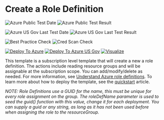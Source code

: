 # Create a Role Definition

![Azure Public Test Date](https://azurequickstartsservice.blob.core.windows.net/badges/subscription-deployments/create-role-def/PublicLastTestDate.svg)
![Azure Public Test Result](https://azurequickstartsservice.blob.core.windows.net/badges/subscription-deployments/create-role-def/PublicDeployment.svg)

![Azure US Gov Last Test Date](https://azurequickstartsservice.blob.core.windows.net/badges/subscription-deployments/create-role-def/FairfaxLastTestDate.svg)
![Azure US Gov Last Test Result](https://azurequickstartsservice.blob.core.windows.net/badges/subscription-deployments/create-role-def/FairfaxDeployment.svg)

![Best Practice Check](https://azurequickstartsservice.blob.core.windows.net/badges/subscription-deployments/create-role-def/BestPracticeResult.svg)
![Cred Scan Check](https://azurequickstartsservice.blob.core.windows.net/badges/subscription-deployments/create-role-def/CredScanResult.svg)

[![Deploy To Azure](https://raw.githubusercontent.com/fathym-it/azure-quickstart-templates/master/1-CONTRIBUTION-GUIDE/images/deploytoazure.svg?sanitize=true)](https://portal.azure.com/#create/Microsoft.Template/uri/https%3A%2F%2Fraw.githubusercontent.com%2Ffathym-it%2Fazure-quickstart-templates%2Fmaster%2Fsubscription-deployments%2Fcreate-role-def%2Fazuredeploy.json)
[![Deploy To Azure US Gov](https://raw.githubusercontent.com/fathym-it/azure-quickstart-templates/master/1-CONTRIBUTION-GUIDE/images/deploytoazuregov.svg?sanitize=true)](https://portal.azure.us/#create/Microsoft.Template/uri/https%3A%2F%2Fraw.githubusercontent.com%2Ffathym-it%2Fazure-quickstart-templates%2Fmaster%2Fsubscription-deployments%2Fcreate-role-def%2Fazuredeploy.json)
[![Visualize](https://raw.githubusercontent.com/fathym-it/azure-quickstart-templates/master/1-CONTRIBUTION-GUIDE/images/visualizebutton.svg?sanitize=true)](http://armviz.io/#/?load=https%3A%2F%2Fraw.githubusercontent.com%2Ffathym-it%2Fazure-quickstart-templates%2Fmaster%2Fsubscription-deployments%2Fcreate-role-def%2Fazuredeploy.json)

This template is a subscription level template that will create a new a role definition. The actions include reading resource groups and will be assignable at the subscription scope. You can add/modify/delete as needed. For more information, see [Understand Azure role definitions](https://docs.microsoft.com/azure/role-based-access-control/role-definitions). To learn more about how to deploy the template, see the [quickstart](https://docs.microsoft.com/azure/role-based-access-control/custom-roles-template) article.

*NOTE: Role Definitions use a GUID for the name, this must be unique for every role assignment on the group. The roleDefName parameter is used to seed the guid() function with this value, change it for each deployment. You can supply a guid or any string, as long as it has not been used before when assigning the role to the resourceGroup.*

